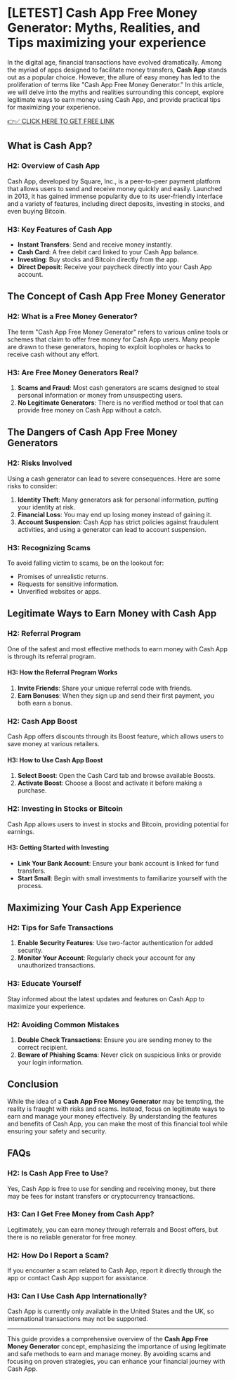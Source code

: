 # [LETEST] Cash App Free Money Generator: Myths, Realities, and Tips maximizing your experience

In the digital age, financial transactions have evolved dramatically. Among the myriad of apps designed to facilitate money transfers, **Cash App** stands out as a popular choice. However, the allure of easy money has led to the proliferation of terms like "Cash App Free Money Generator." In this article, we will delve into the myths and realities surrounding this concept, explore legitimate ways to earn money using Cash App, and provide practical tips for maximizing your experience.

[👉✅ CLICK HERE TO GET FREE LINK](https://tinyurl.com/Cash-App-Updates)

## What is Cash App?

### H2: Overview of Cash App

Cash App, developed by Square, Inc., is a peer-to-peer payment platform that allows users to send and receive money quickly and easily. Launched in 2013, it has gained immense popularity due to its user-friendly interface and a variety of features, including direct deposits, investing in stocks, and even buying Bitcoin.

### H3: Key Features of Cash App

- **Instant Transfers**: Send and receive money instantly.
- **Cash Card**: A free debit card linked to your Cash App balance.
- **Investing**: Buy stocks and Bitcoin directly from the app.
- **Direct Deposit**: Receive your paycheck directly into your Cash App account.

## The Concept of Cash App Free Money Generator

### H2: What is a Free Money Generator?

The term "Cash App Free Money Generator" refers to various online tools or schemes that claim to offer free money for Cash App users. Many people are drawn to these generators, hoping to exploit loopholes or hacks to receive cash without any effort.

### H3: Are Free Money Generators Real?

1. **Scams and Fraud**: Most cash generators are scams designed to steal personal information or money from unsuspecting users. 
2. **No Legitimate Generators**: There is no verified method or tool that can provide free money on Cash App without a catch.

## The Dangers of Cash App Free Money Generators

### H2: Risks Involved

Using a cash generator can lead to severe consequences. Here are some risks to consider:

1. **Identity Theft**: Many generators ask for personal information, putting your identity at risk.
2. **Financial Loss**: You may end up losing money instead of gaining it.
3. **Account Suspension**: Cash App has strict policies against fraudulent activities, and using a generator can lead to account suspension.

### H3: Recognizing Scams

To avoid falling victim to scams, be on the lookout for:

- Promises of unrealistic returns.
- Requests for sensitive information.
- Unverified websites or apps.

## Legitimate Ways to Earn Money with Cash App

### H2: Referral Program

One of the safest and most effective methods to earn money with Cash App is through its referral program.

#### H3: How the Referral Program Works

1. **Invite Friends**: Share your unique referral code with friends.
2. **Earn Bonuses**: When they sign up and send their first payment, you both earn a bonus.

### H2: Cash App Boost

Cash App offers discounts through its Boost feature, which allows users to save money at various retailers.

#### H3: How to Use Cash App Boost

1. **Select Boost**: Open the Cash Card tab and browse available Boosts.
2. **Activate Boost**: Choose a Boost and activate it before making a purchase.

### H2: Investing in Stocks or Bitcoin

Cash App allows users to invest in stocks and Bitcoin, providing potential for earnings.

#### H3: Getting Started with Investing

- **Link Your Bank Account**: Ensure your bank account is linked for fund transfers.
- **Start Small**: Begin with small investments to familiarize yourself with the process.

## Maximizing Your Cash App Experience

### H2: Tips for Safe Transactions

1. **Enable Security Features**: Use two-factor authentication for added security.
2. **Monitor Your Account**: Regularly check your account for any unauthorized transactions.

### H3: Educate Yourself

Stay informed about the latest updates and features on Cash App to maximize your experience.

### H2: Avoiding Common Mistakes

1. **Double Check Transactions**: Ensure you are sending money to the correct recipient.
2. **Beware of Phishing Scams**: Never click on suspicious links or provide your login information.

## Conclusion

While the idea of a **Cash App Free Money Generator** may be tempting, the reality is fraught with risks and scams. Instead, focus on legitimate ways to earn and manage your money effectively. By understanding the features and benefits of Cash App, you can make the most of this financial tool while ensuring your safety and security.

## FAQs

### H2: Is Cash App Free to Use?

Yes, Cash App is free to use for sending and receiving money, but there may be fees for instant transfers or cryptocurrency transactions.

### H3: Can I Get Free Money from Cash App?

Legitimately, you can earn money through referrals and Boost offers, but there is no reliable generator for free money.

### H2: How Do I Report a Scam?

If you encounter a scam related to Cash App, report it directly through the app or contact Cash App support for assistance.

### H3: Can I Use Cash App Internationally?

Cash App is currently only available in the United States and the UK, so international transactions may not be supported.

---

This guide provides a comprehensive overview of the **Cash App Free Money Generator** concept, emphasizing the importance of using legitimate and safe methods to earn and manage money. By avoiding scams and focusing on proven strategies, you can enhance your financial journey with Cash App.
